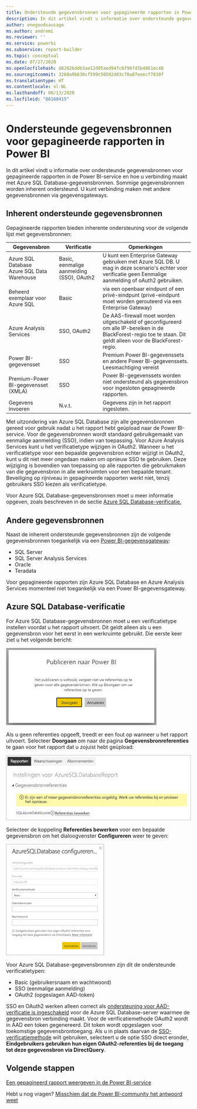 ```yaml
---
title: Ondersteunde gegevensbronnen voor gepagineerde rapporten in Power BI
description: In dit artikel vindt u informatie over ondersteunde gegevensbronnen voor gepagineerde rapporten in de Power BI-service en hoe u verbinding maakt met Azure SQL Database-gegevensbronnen.
author: onegoodsausage
ms.author: andremi
ms.reviewer: ''
ms.service: powerbi
ms.subservice: report-builder
ms.topic: conceptual
ms.date: 07/27/2020
ms.openlocfilehash: d82026ddb3ae12d95aed94fc6f96f45b4861ec48
ms.sourcegitcommit: 3268a9b630cf599c50592d83c70a87eeecf7838f
ms.translationtype: HT
ms.contentlocale: nl-NL
ms.lasthandoff: 08/13/2020
ms.locfileid: "88168415"
---
```

# <a name="supported-data-sources-for-power-bi-paginated-reports"></a>Ondersteunde gegevensbronnen voor gepagineerde rapporten in Power BI

In dit artikel vindt u informatie over ondersteunde gegevensbronnen voor gepagineerde rapporten in de Power BI-service en hoe u verbinding maakt met Azure SQL Database-gegevensbronnen. Sommige gegevensbronnen worden inherent ondersteund. U kunt verbinding maken met andere gegevensbronnen via gegevensgateways.

## <a name="natively-supported-data-sources"></a>Inherent ondersteunde gegevensbronnen

Gepagineerde rapporten bieden inherente ondersteuning voor de volgende lijst met gegevensbronnen:

| Gegevensbron | Verificatie | Opmerkingen |
| --- | --- | --- |
| Azure SQL Database <br>Azure SQL Data Warehouse | Basic, eenmalige aanmelding (SSO), OAuth2 | U kunt een Enterprise Gateway gebruiken met Azure SQL DB. U mag in deze scenario's echter voor verificatie geen Eenmalige aanmelding of oAuth2 gebruiken.   |
| Beheerd exemplaar voor Azure SQL | Basic | via een openbaar eindpunt of een privé-eindpunt (privé-eindpunt moet worden gerouteerd via een Enterprise Gateway)  |
| Azure Analysis Services | SSO, OAuth2 | De AAS-firewall moet worden uitgeschakeld of geconfigureerd om alle IP-bereiken in de BlackForest-regio toe te staan. Dit geldt alleen voor de BlackForest-regio. |
| Power BI-gegevensset | SSO | Premium Power BI-gegevenssets en andere Power BI-gegevenssets. Leesmachtiging vereist |
| Premium-Power BI-gegevensset (XMLA) | SSO | Power BI-gegevenssets worden niet ondersteund als gegevensbron voor ingesloten gepagineerde rapporten.  |
| Gegevens invoeren | N.v.t. | Gegevens zijn in het rapport ingesloten. |

Met uitzondering van Azure SQL Database zijn alle gegevensbronnen gereed voor gebruik nadat u het rapport hebt geüpload naar de Power BI-service. Voor de gegevensbronnen wordt standaard gebruikgemaakt van eenmalige aanmelding (SSO), indien van toepassing. Voor Azure Analysis Services kunt u het verificatietype wijzigen in OAuth2. Wanneer u het verificatietype voor een bepaalde gegevensbron echter wijzigt in OAuth2, kunt u dit niet meer ongedaan maken om opnieuw SSO te gebruiken.  Deze wijziging is bovendien van toepassing op alle rapporten die gebruikmaken van die gegevensbron in alle werkruimten voor een bepaalde tenant.  Beveiliging op rijniveau in gepagineerde rapporten werkt niet, tenzij gebruikers SSO kiezen als verificatietype.

Voor Azure SQL Database-gegevensbronnen moet u meer informatie opgeven, zoals beschreven in de sectie [Azure SQL Database-verificatie.](#azure-sql-database-authentication)

## <a name="other-data-sources"></a>Andere gegevensbronnen

Naast de inherent ondersteunde gegevensbronnen zijn de volgende gegevensbronnen toegankelijk via een [Power BI-gegevensgateway](../connect-data/service-gateway-onprem.md):

- SQL Server
- SQL Server Analysis Services
- Oracle
- Teradata

Voor gepagineerde rapporten zijn Azure SQL Database en Azure Analysis Services momenteel niet toegankelijk via een Power BI-gegevensgateway.

## <a name="azure-sql-database-authentication"></a>Azure SQL Database-verificatie

For Azure SQL Database-gegevensbronnen moet u een verificatietype instellen voordat u het rapport uitvoert. Dit geldt alleen als u een gegevensbron voor het eerst in een werkruimte gebruikt. Die eerste keer ziet u het volgende bericht:

![Publiceren naar Power BI](media/paginated-reports-data-sources/power-bi-paginated-publishing.png)

Als u geen referenties opgeeft, treedt er een fout op wanneer u het rapport uitvoert. Selecteer **Doorgaan** om naar de pagina **Gegevensbronreferenties** te gaan voor het rapport dat u zojuist hebt geüpload:

![Instellingen voor Azure SQL Database](media/paginated-reports-data-sources/power-bi-paginated-settings-azure-sql.png)

Selecteer de koppeling **Referenties bewerken** voor een bepaalde gegevensbron om het dialoogvenster **Configureren** weer te geven:

![Azure SQL Database configureren](media/paginated-reports-data-sources/power-bi-paginated-configure-azure-sql.png)

Voor Azure SQL Database-gegevensbronnen zijn dit de ondersteunde verificatietypen:

- Basic (gebruikersnaam en wachtwoord)
- SSO (eenmalige aanmelding)
- OAuth2 (opgeslagen AAD-token)

SSO en OAuth2 werken alleen correct als [ondersteuning voor AAD-verificatie is ingeschakeld](https://docs.microsoft.com/azure/sql-database/sql-database-aad-authentication-configure) voor de Azure SQL Database-server waarmee de gegevensbron verbinding maakt. Voor de verificatiemethode OAuth2 wordt in AAD een token gegenereerd. Dit token wordt opgeslagen voor toekomstige gegevensbrontoegang. Als u in plaats daarvan de [SSO-verificatiemethode](https://docs.microsoft.com/power-bi/service-azure-sql-database-with-direct-connect#single-sign-on) wilt gebruiken, selecteert u de optie SSO direct eronder, **Eindgebruikers gebruiken hun eigen OAuth2-referenties bij de toegang tot deze gegevensbron via DirectQuery**.
  
## <a name="next-steps"></a>Volgende stappen

[Een gepagineerd rapport weergeven in de Power BI-service](../consumer/paginated-reports-view-power-bi-service.md)

Hebt u nog vragen? [Misschien dat de Power BI-community het antwoord weet](https://community.powerbi.com/)

